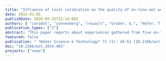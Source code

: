 ```yaml
---
title: "Influence of local calibration on the quality of on-line wet weather discharge monitoring: feedback from five international case studies"
date: 2015-01-01
publishDate: 2020-05-25T15:14:06Z
authors: [ "caradot", "sonnenberg", "rouault", "Gruber, G.", "Hofer, T.", "Torres, A.", "Pesci, M.", "Bertrand-Krajewski, J.-L." ]
publication_types: ["2"]
abstract: "This paper reports about experiences gathered from five on-line monitoring campaigns in the sewer systems of Berlin (Germany), Graz (Austria), Lyon (France) and Bogota (Colombia) using UV-VIS spectrometers and turbidimeters. The influence of local calibration on the quality of on-line COD measurements of wet weather discharges has been assessed. Results underline the need to establish local calibration functions for both UV-VIS spectrometers and turbidimeters. It is suggested to practitioners to calibrate locally their probes using at least 15-20 samples. However, these samples should be collected over several events and cover most of the natural variability of the measured concentration. For this reason, the use of automatic peristaltic samplers in parallel to on-line monitoring is recommended with short representative sampling campaigns during wet weather discharges. Using reliable calibration functions, COD loads of CSO and storm events can be estimated with a relative uncertainty of approximately 20 %. If no local calibration is established, concentrations and loads are estimated with strong errors questioning the reliability and meaning of the on-line measurement. Similar results have been obtained for TSS measurements."
featured: false
publication: " *Water Science & Technology* 71 (1): 45-51 [10.2166/wst.2014.465](https://doi.org/10.2166/wst.2014.465)"
doi: "10.2166/wst.2014.465"
projects: ["sema"]
---
```


